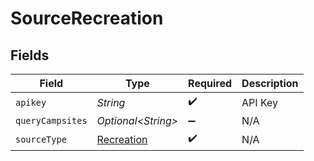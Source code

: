 # SourceRecreation


## Fields

| Field                                           | Type                                            | Required                                        | Description                                     |
| ----------------------------------------------- | ----------------------------------------------- | ----------------------------------------------- | ----------------------------------------------- |
| `apikey`                                        | *String*                                        | :heavy_check_mark:                              | API Key                                         |
| `queryCampsites`                                | *Optional\<String>*                             | :heavy_minus_sign:                              | N/A                                             |
| `sourceType`                                    | [Recreation](../../models/shared/Recreation.md) | :heavy_check_mark:                              | N/A                                             |